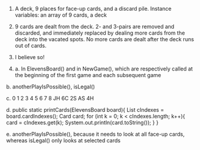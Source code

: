 1. A deck, 9 places for face-up cards, and a discard pile. Instance variables: an array of 9 cards, a deck

2. 9 cards are dealt from the deck. 2- and 3-pairs are removed and discarded, and immediately replaced by dealing more cards from the deck into the vacated spots. No more cards are dealt after the deck runs out of cards.

3. I believe so!

4. a. In ElevensBoard() and in NewGame(), which are respectively called at the beginning of the first game and each subsequent game

b. anotherPlayIsPossible(), isLegal()

c.  0   1   2   3   4   5   6   7   8
    JH  6C  2S  AS  4H

d. public static printCards(ElevensBoard board){
		List<Integer> cIndexes = board.cardIndexes();
		Card card;
		for (int k = 0; k < cIndexes.length; k++){
			card = cIndexes.get(k);
			System.out.println(card.toString());
		}
	}

e. anotherPlayIsPossible(), because it needs to look at all face-up cards, whereas isLegal() only looks at selected cards